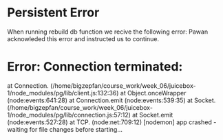 # Persistent Error

When running rebuild db function we recive the following error:
Pawan acknowleded this error and instructed us to continue.

# Error: Connection terminated:

at Connection.<anonymous> (/home/bigzepfan/course_work/week_06/juicebox-1/node_modules/pg/lib/client.js:132:36)
at Object.onceWrapper (node:events:641:28)
at Connection.emit (node:events:539:35)
at Socket.<anonymous> (/home/bigzepfan/course_work/week_06/juicebox-1/node_modules/pg/lib/connection.js:57:12)
at Socket.emit (node:events:527:28)
at TCP.<anonymous> (node:net:709:12)
[nodemon] app crashed - waiting for file changes before starting...
